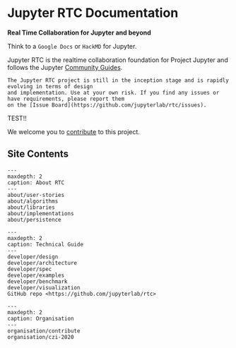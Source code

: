 Jupyter RTC Documentation
=========================

**Real Time Collaboration for Jupyter and beyond**

Think to a `Google Docs` or `HackMD` for Jupyter.

Jupyter RTC is the realtime collaboration foundation for Project Jupyter and follows the Jupyter [Community Guides](https://jupyter.readthedocs.io/en/latest/community/content-community.html).

```{note}
The Jupyter RTC project is still in the inception stage and is rapidly evolving in terms of design
and implementation. Use at your own risk. If you find any issues or have requirements, please report them 
on the [Issue Board](https://github.com/jupyterlab/rtc/issues).
```
TEST!!


We welcome you to [contribute](organisation/contribute) to this project.

## Site Contents

```{toctree}
---
maxdepth: 2
caption: About RTC
---
about/user-stories
about/algorithms
about/libraries
about/implementations
about/persistence
```

```{toctree}
---
maxdepth: 2
caption: Technical Guide
---
developer/design
developer/architecture
developer/spec
developer/examples
developer/benchmark
developer/visualization
GitHub repo <https://github.com/jupyterlab/rtc>
```

```{toctree}
---
maxdepth: 2
caption: Organisation
---
organisation/contribute
organisation/czi-2020
```
